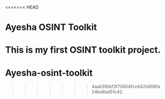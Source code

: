 <<<<<<< HEAD
# Ayesha OSINT Toolkit
This is my first OSINT toolkit project.
=======
# Ayesha-osint-toolkit
>>>>>>> 4aab5fbbf3f70654fcc642b906fa24ba8ad51c42
